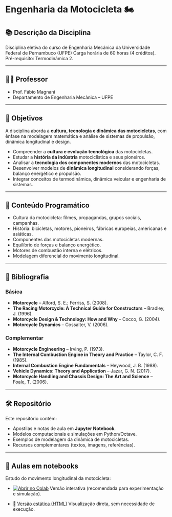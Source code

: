 # Engenharia da Motocicleta 🏍️

## 📚 Descrição da Disciplina
Disciplina eletiva do curso de Engenharia Mecânica da Universidade Federal de Pernambuco (UFPE)
Carga horária de 60 horas (4 créditos).  
Pré-requisito: Termodinâmica 2.  

---

## 👨‍🏫 Professor
- Prof. Fábio Magnani  
- Departamento de Engenharia Mecânica – UFPE  

---

## 🎯 Objetivos

A disciplina aborda a **cultura, tecnologia e dinâmica das motocicletas**, com ênfase na modelagem matemática e análise de sistemas de propulsão, dinâmica longitudinal e design.  

- Compreender a **cultura e evolução tecnológica** das motocicletas.  
- Estudar a **história da indústria** motociclística e seus pioneiros.  
- Analisar a **tecnologia dos componentes modernos** das motocicletas.  
- Desenvolver modelos de **dinâmica longitudinal** considerando forças, balanço energético e propulsão.  
- Integrar conceitos de termodinâmica, dinâmica veicular e engenharia de sistemas.  

---

## 📝 Conteúdo Programático
- Cultura da motocicleta: filmes, propagandas, grupos sociais, campanhas.  
- História: bicicletas, motores, pioneiros, fábricas europeias, americanas e asiáticas.  
- Componentes das motocicletas modernas.  
- Equilíbrio de forças e balanço energético.  
- Motores de combustão interna e elétricos.  
- Modelagem diferencial do movimento longitudinal.  

---

## 📖 Bibliografia
### Básica
- **Motorcycle** – Alford, S. E.; Ferriss, S. (2008).  
- **The Racing Motorcycle: A Technical Guide for Constructors** – Bradley, J. (1996).  
- **Motorcycle Design & Technology: How and Why** – Cocco, G. (2004).  
- **Motorcycle Dynamics** – Cossalter, V. (2006).  

### Complementar
- **Motorcycle Engineering** – Irving, P. (1973).  
- **The Internal Combustion Engine in Theory and Practice** – Taylor, C. F. (1985).  
- **Internal Combustion Engine Fundamentals** – Heywood, J. B. (1988).  
- **Vehicle Dynamics: Theory and Application** – Jazar, G. N. (2017).  
- **Motorcycle Handling and Chassis Design: The Art and Science** – Foale, T. (2006).  

---

## 🛠️ Repositório
Este repositório contém:
- Apostilas e notas de aula em **Jupyter Notebook**.  
- Modelos computacionais e simulações em Python/Octave.  
- Exemplos de modelagem da dinâmica de motocicletas.  
- Recursos complementares (textos, imagens, referências).

---

## 📓 Aulas em notebooks

Estudo do movimento longitudinal da motocicleta:

- [![Abrir no Colab](https://colab.research.google.com/assets/colab-badge.svg)](https://colab.research.google.com/github/Prof-Magnani/engenharia-motocicleta/blob/main/notebooks/simulacao_motocicleta.ipynb) Versão interativa (recomendada para experimentação e simulação).

- 📄 [Versão estática (HTML)](https://prof-magnani.github.io/engenharia-motocicleta/notebooks/simulacao_motocicleta.html) Visualização direta, sem necessidade de execução.
